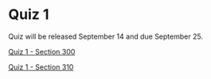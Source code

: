 # Quiz 1

Quiz will be released September 14 and due September 25.  

[Quiz 1 - Section 300](https://brightspace.algonquincollege.com/d2l/home/282607)

[Quiz 1 - Section 310](https://brightspace.algonquincollege.com/d2l/home/282608)
